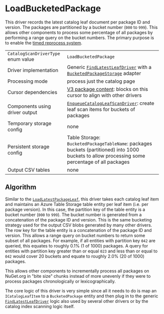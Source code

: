 # LoadBucketedPackage

This driver records the latest catalog leaf document per package ID and version. The packages are partitioned by a bucket number (`000` to `999`). This allows other components to process some percentage of all packages by performing a range query on the bucket numbers. The primary purpose is to enable the [timed reprocess system](../../src/Worker.Logic/MessageProcessors/TimedReprocess).

|                                    |                                                                                                                                                                                                                                             |
| ---------------------------------- | ------------------------------------------------------------------------------------------------------------------------------------------------------------------------------------------------------------------------------------------- |
| `CatalogScanDriverType` enum value | `LoadBucketedPackage`                                                                                                                                                                                                                       |
| Driver implementation              | Generic [`FindLatestLeafDriver`](../../src/Worker.Logic/CatalogScan/LatestLeaf/FindLatestLeafDriver.cs) with a [`BucketedPackageStorage`](../../src/Worker.Logic/CatalogScan/Drivers/LoadBucketedPackage/BucketedPackageStorage.cs) adapter |
| Processing mode                    | process just the catalog page                                                                                                                                                                                                               |
| Cursor dependencies                | [V3 package content](https://learn.microsoft.com/en-us/nuget/api/package-base-address-resource): blocks on this cursor to align with other drivers                                                                                          |
| Components using driver output     | [`EnqueueCatalogLeafScanDriver`](../../src/Worker.Logic/TableScan/EnqueueCatalogLeafScan/EnqueueCatalogLeafScanDriver.cs): create leaf scan items for buckets of packages                                                                   |
| Temporary storage config           | none                                                                                                                                                                                                                                        |
| Persistent storage config          | Table Storage:<br />`BucketedPackageTableName`: packages buckets (partitioned) into 1000 buckets to allow processing some percentage of all packages                                                                                        |
| Output CSV tables                  | none                                                                                                                                                                                                                                        |

## Algorithm

Similar to the [`LoadLatestPackageLeaf`](LoadLatestPackageLeaf.md), this driver takes each catalog leaf item and maintains an Azure Table Storage table entity per leaf item (i.e. per package version). In this case, the partition key of the table entity is a bucket number (`000` to `999`). The bucket number is generated from a concatenation of the package ID and version. This is the same bucketing strategy used for the output CSV blobs generated by many other drivers. The row key for the table entity is a concatenation of the package ID and version. This allows a range query on bucket numbers to return some subset of all packages. For example, if all entities with partition key `042` are queried, this equates to roughly 0.1% (1 of 1000) packages. A query for entities with partition key greater than or equal `023` and less than or equal to `042` would cover 20 buckets and equate to roughly 2.0% (20 of 1000) packages. 

This allows other components to incrementally process all packages on NuGet.org in "bite size" chunks instead of more unevenly if they were to process packages chronologically or lexicographically. 

The core logic of this driver is very simple since all it needs to do is map an `ICatalogLeafItem` to a `BucketedPackage` entity and then plug in to the generic [`FindLatestLeafDriver`](../../src/Worker.Logic/CatalogScan/LatestLeaf/FindLatestLeafDriver.cs) logic also used by several other drivers or by the catalog index scanning logic itself.
